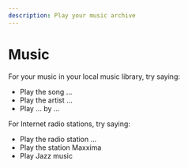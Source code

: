 ```yaml
---
description: Play your music archive
---
```


# Music

For your music in your local music library, try saying:

* Play the song ...
* Play the artist ...
* Play ... by ...

For Internet radio stations, try saying:

* Play the radio station ...
* Play the station Maxxima
* Play Jazz music

